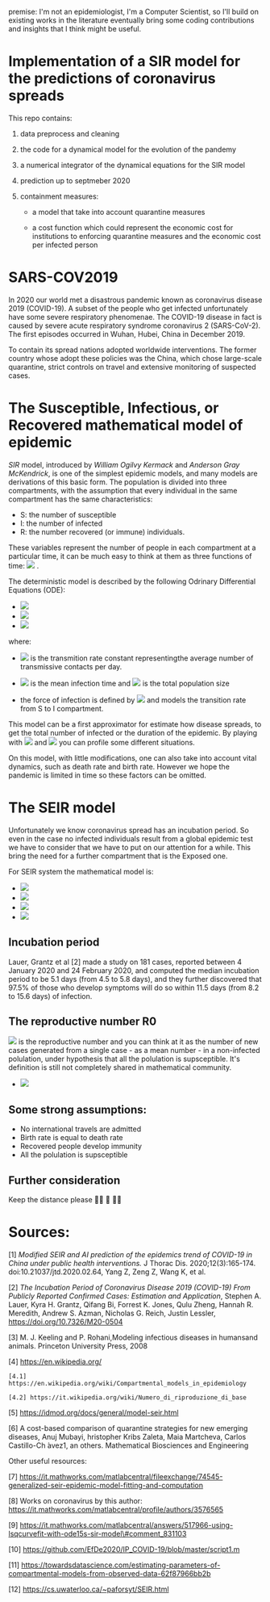 premise:
I'm not an epidemiologist, I'm a Computer Scientist, so I'll build on existing works in the literature eventually bring some coding contributions and insights that I think might be useful.

# Implementation of a SIR model for the predictions of coronavirus spreads
This repo contains:

1) data preprocess and cleaning
2) the code for a dynamical model for the evolution of the pandemy
3) a numerical integrator of the dynamical equations for the SIR model
4) prediction up to septmeber 2020
5) containment measures:

   - a model that take into account quarantine measures

   - a cost function which could represent the economic cost for institutions to enforcing quarantine measures and the economic cost per infected person

   <!-- - optimal strategies to minimize the total economic cost of the epidemic.-->


# SARS-COV2019

In 2020 our world met a disastrous pandemic known as coronavirus disease 2019 (COVID-19). 
A subset of the people who get infected unfortunately have some severe respiratory phenomenae. 
The COVID-19 disease in fact is caused by severe acute respiratory syndrome coronavirus 2 (SARS-CoV-2).
The first episodes occurred in Wuhan, Hubei, China in December 2019.

To contain its spread nations adopted worldwide interventions. The former country whose adopt these policies was the China, which chose large-scale quarantine, strict controls on travel and extensive monitoring of suspected cases. 

# The Susceptible, Infectious, or Recovered mathematical model of epidemic

*SIR* model, introduced by _William Ogilvy Kermack_ and _Anderson Gray McKendrick_, is one of the simplest epidemic models, and many models are derivations of this basic form. The population is divided into three compartments, with the assumption that every individual in the same compartment has the same characteristics: 
- S: the number of susceptible
- I: the number of infected
- R: the number recovered (or immune) individuals.

These variables represent the number of people in each compartment at a particular time, it can be much easy to think at them as three functions of time:
<img src="https://latex.codecogs.com/gif.latex?{S(t),{\,}I(t),{\,}R(t)}" /> .

The deterministic model is described by the following Odrinary Differential Equations (ODE):

- <img src="https://latex.codecogs.com/gif.latex?\frac{dS}{dt}=-\frac{{\beta}IS}{N}" /> 
- <img src="https://latex.codecogs.com/gif.latex?\frac{dI}{dt}=\frac{{\beta}IS}{N}-{\gamma}I" /> 
- <img src="https://latex.codecogs.com/gif.latex?\frac{dR}{dt}=-{\gamma}I" /> 

where:
- <img src="https://latex.codecogs.com/gif.latex?{\beta}"/> is the transmition rate constant representingthe average number of transmissive contacts per day.
- <img src="https://latex.codecogs.com/gif.latex?\frac{1}{\gamma}"/>  is the mean infection time and <img src="https://latex.codecogs.com/gif.latex?N"/>  is the total population size

- the force of infection is defined by <img src="https://latex.codecogs.com/gif.latex?{{\beta}I}"/> and models the transition rate from S to I compartment.

This model can be a first approximator for estimate how disease spreads, to get the total number of infected or the duration of the epidemic. By playing with <img src="https://latex.codecogs.com/gif.latex?{\beta}"/> and <img src="https://latex.codecogs.com/gif.latex?\gamma"/> you can profile some different situations.


On this model, with little modifications, one can also take into account vital dynamics, such as death rate and birth rate. However we hope the pandemic is limited in time so these factors can be omitted.

# The SEIR model

Unfortunately we know coronavirus spread has an incubation period. So even in the case no infected individuals result from a global epidemic test we have to consider that we have to put on our attention for a while. This bring the need for a further compartment that is the Exposed one.

For SEIR system the mathematical model is:

- <img src="https://latex.codecogs.com/gif.latex?\frac{dS}{dt}=-\frac{{\beta}IS}{N}" /> 
- <img src="https://latex.codecogs.com/gif.latex?\frac{dE}{dt}=\frac{{\beta}IS}{N}-{{\sigma}E}" /> 
- <img src="https://latex.codecogs.com/gif.latex?\frac{dI}{dt}={{\sigma}E}-{\gamma}I" /> 
- <img src="https://latex.codecogs.com/gif.latex?\frac{dR}{dt}={\gamma}I" /> 

## Incubation period
Lauer, Grantz et al [2] made a study on 181 cases, reported between 4 January 2020 and 24 February 2020,  and computed the median incubation period to be 5.1 days (from 4.5 to 5.8 days), and they further discovered that 97.5% of those who develop symptoms will do so within 11.5 days (from 8.2 to 15.6 days) of infection. 

## The reproductive number R0
<img src="https://latex.codecogs.com/gif.latex?{R_{0}}" />  is the reproductive number and you can think at it as the number of new cases generated from a single case - as a mean number - in a non-infected polulation, under hypothesis that all the polulation is supsceptible. It's definition is still not completely shared in mathematical community.

- <img src="https://latex.codecogs.com/gif.latex?{R_{0}=\frac{\beta}{\gamma}}" /> 


## Some strong assumptions:
- No international travels are admitted
- Birth rate is equal to death rate
- Recovered people develop immunity
- All the polulation is supsceptible

## Further consideration
Keep the distance please  :frowning_man: :straight_ruler: :frowning_man:

# Sources:
[1] _Modified SEIR and AI prediction of the epidemics trend of COVID-19 in China under public health interventions._ J Thorac Dis. 2020;12(3):165-174. doi:10.21037/jtd.2020.02.64,  Yang Z, Zeng Z, Wang K, et al.

[2] _The Incubation Period of Coronavirus Disease 2019 (COVID-19) From Publicly Reported Confirmed Cases: Estimation and Application_, Stephen A. Lauer, Kyra H. Grantz, Qifang Bi, Forrest K. Jones, Qulu Zheng, Hannah R. Meredith, Andrew S. Azman, Nicholas G. Reich, Justin Lessler, https://doi.org/10.7326/M20-0504

[3] M.  J.  Keeling  and  P.  Rohani,Modeling  infectious  diseases  in  humansand animals.    Princeton University Press, 2008

[4] https://en.wikipedia.org/

    [4.1] https://en.wikipedia.org/wiki/Compartmental_models_in_epidemiology
    
    [4.2] https://it.wikipedia.org/wiki/Numero_di_riproduzione_di_base

[5] https://idmod.org/docs/general/model-seir.html

[6] A cost-based comparison of quarantine strategies for new emerging diseases, Anuj Mubayi, hristopher Kribs Zaleta, Maia Martcheva, Carlos Castillo-Ch ́avez1,
an others. Mathematical Biosciences and Engineering 

Other useful resources:

 [7] https://it.mathworks.com/matlabcentral/fileexchange/74545-generalized-seir-epidemic-model-fitting-and-computation
    
 [8] Works on coronavirus by this author: https://it.mathworks.com/matlabcentral/profile/authors/3576565
    
 [9] https://it.mathworks.com/matlabcentral/answers/517966-using-lsqcurvefit-with-ode15s-sir-model\#comment_831103
    
 [10] https://github.com/EfDe2020/IP_COVID-19/blob/master/script1.m
    
 [11] https://towardsdatascience.com/estimating-parameters-of-compartmental-models-from-observed-data-62f87966bb2b
    
 [12] https://cs.uwaterloo.ca/~paforsyt/SEIR.html
